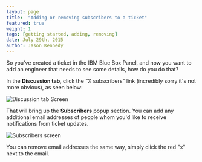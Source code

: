 ```yaml
---
layout: page
title:  "Adding or removing subscribers to a ticket"
featured: true
weight: 1
tags: [getting started, adding, removing]
date: July 29th, 2015
author: Jason Kennedy
---
```



So you've created a ticket in the IBM Blue Box Panel, and now you want to add an engineer that needs to see some details, how do you do that?

In the **Discussion tab**, click the "X subscribers" link (incredibly sorry it's not more obvious), as seen below:

![Discussion tab Screen](http://help.bluebox.net/hc/en-us/article_attachments/202540237/subscriber.png)


That will bring up the **Subscribers** popup section. You can add any additional email addresses of people whom you'd like to receive notifications from ticket updates.

![Subscribers screen](http://help.bluebox.net/hc/en-us/article_attachments/202616578/Screen_Shot_2015-07-29_at_1.48.59_PM.png)


You can remove email addresses the same way, simply click the red "x" next to the email.
